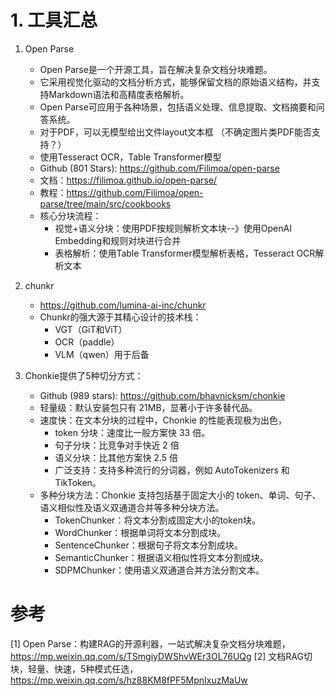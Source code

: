 # 1. 工具汇总

1. Open Parse
   - Open Parse是一个开源工具，旨在解决复杂文档分块难题。
   - 它采用视觉化驱动的文档分析方式，能够保留文档的原始语义结构，并支持Markdown语法和高精度表格解析。
   - Open Parse可应用于各种场景，包括语义处理、信息提取、文档摘要和问答系统。
   - 对于PDF，可以无模型给出文件layout文本框 （不确定图片类PDF能否支持？）
   - 使用Tesseract OCR，Table Transformer模型
   - Github (801 Stars): https://github.com/Filimoa/open-parse
   - 文档：https://filimoa.github.io/open-parse/
   - 教程：https://github.com/Filimoa/open-parse/tree/main/src/cookbooks
   - 核心分块流程：
     - 视觉+语义分块：使用PDF按规则解析文本块--》使用OpenAI Embedding和规则对块进行合并
     - 表格解析：使用Table Transformer模型解析表格，Tesseract OCR解析文本

2. chunkr
   - https://github.com/lumina-ai-inc/chunkr
   - Chunkr的强大源于其精心设计的技术栈：
      - VGT（GiT和ViT）
      - OCR（paddle）
      - VLM（qwen）用于后备

3. Chonkie提供了5种切分方式：
   - Github (989 stars): https://github.com/bhavnicksm/chonkie
   - 轻量级：默认安装包只有 21MB，显著小于许多替代品。
   - 速度快：在文本分块的过程中，Chonkie 的性能表现极为出色，
     - token 分块：速度比一般方案快 33 倍。
     - 句子分块：比竞争对手快近 2 倍
     - 语义分块：比其他方案快 2.5 倍
     - 广泛支持：支持多种流行的分词器，例如 AutoTokenizers 和 TikToken。
   - 多种分块方法：Chonkie 支持包括基于固定大小的 token、单词、句子、语义相似性及语义双通道合并等多种分块方法。
     - TokenChunker：将文本分割成固定大小的token块。
     - WordChunker：根据单词将文本分割成块。
     - SentenceChunker：根据句子将文本分割成块。
     - SemanticChunker：根据语义相似性将文本分割成块。
     - SDPMChunker：使用语义双通道合并方法分割文本。  
     
# 参考

[1] Open Parse：构建RAG的开源利器，一站式解决复杂文档分块难题，https://mp.weixin.qq.com/s/TSmgiyDWShvWEr3OL76UQg
[2] 文档RAG切块，轻量、快速，5种模式任选，https://mp.weixin.qq.com/s/hz88KM8fPF5MpnIxuzMaUw